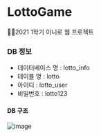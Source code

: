 # LottoGame
👩‍💻2021 1학기 이니로 웹 프로젝트

### DB 정보
- 데이터베이스 명 : lotto_info
- 테이블 명 : lotto
- 아이디 : lotto_user
- 비밀번호 : lotto123

#### DB 구조
![image](https://user-images.githubusercontent.com/59350891/119266242-ef9fbd80-bc24-11eb-96c0-36adbb2c2d12.png)


